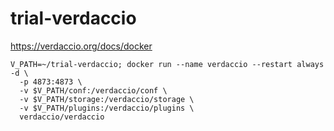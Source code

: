 # trial-verdaccio

https://verdaccio.org/docs/docker

```shell
V_PATH=~/trial-verdaccio; docker run --name verdaccio --restart always -d \
  -p 4873:4873 \
  -v $V_PATH/conf:/verdaccio/conf \
  -v $V_PATH/storage:/verdaccio/storage \
  -v $V_PATH/plugins:/verdaccio/plugins \
  verdaccio/verdaccio
```
